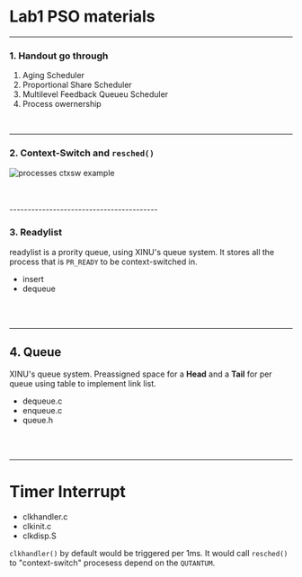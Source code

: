 # Lab1 PSO materials

----------------------------
### 1. Handout go through
1. Aging Scheduler
1. Proportional Share Scheduler
1. Multilevel Feedback Queueu Scheduler
1. Process owernership

</br>

-----------------------------------------

### 2. Context-Switch and `resched()`
![processes ctxsw example](https://raw.githubusercontent.com/ProbShin/myCS503ProjectsRepo/main/PSO/lab1/img1.png)

</br>
</br>
-----------------------------------------

### 3. Readylist

readylist is a prority queue, using XINU's queue system. It stores all the process that is `PR_READY` to be context-switched in. 
* insert
* dequeue

</br>
</br>

-----------------------------------------
## 4. Queue
XINU's queue system. Preassigned space for a **Head** and a **Tail** for per queue using table to implement link list.
* dequeue.c
* enqueue.c
* queue.h

</br>
</br>

-----------------------------------------
# Timer Interrupt 
* clkhandler.c
* clkinit.c
* clkdisp.S

`clkhandler()` by default would be triggered per 1ms. It would call `resched()` to "context-switch" procesess depend on the `QUTANTUM`.

</br>
</br>



